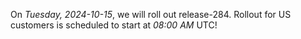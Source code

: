 On *Tuesday, 2024-10-15*, we will roll out release-284.
Rollout for US customers is scheduled to start at *08:00 AM* UTC!
